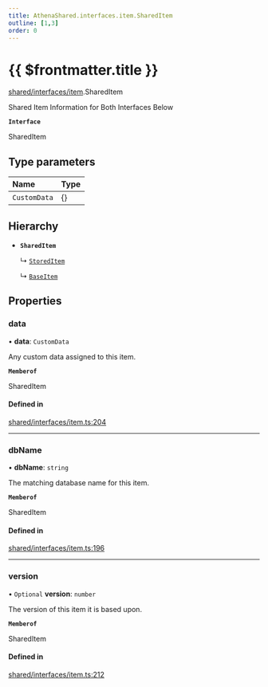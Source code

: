 ```yaml
---
title: AthenaShared.interfaces.item.SharedItem
outline: [1,3]
order: 0
---
```


# {{ $frontmatter.title }}


[shared/interfaces/item](../modules/shared_interfaces_item.md).SharedItem

Shared Item Information for Both Interfaces Below

**`Interface`**

SharedItem

## Type parameters

| Name | Type |
| :------ | :------ |
| `CustomData` | {} |

## Hierarchy

- **`SharedItem`**

  ↳ [`StoredItem`](shared_interfaces_item_StoredItem.md)

  ↳ [`BaseItem`](shared_interfaces_item_BaseItem.md)

## Properties

### data

• **data**: `CustomData`

Any custom data assigned to this item.

**`Memberof`**

SharedItem

#### Defined in

[shared/interfaces/item.ts:204](https://github.com/Stuyk/altv-athena/blob/6013452/src/core/shared/interfaces/item.ts#L204)

___

### dbName

• **dbName**: `string`

The matching database name for this item.

**`Memberof`**

SharedItem

#### Defined in

[shared/interfaces/item.ts:196](https://github.com/Stuyk/altv-athena/blob/6013452/src/core/shared/interfaces/item.ts#L196)

___

### version

• `Optional` **version**: `number`

The version of this item it is based upon.

**`Memberof`**

SharedItem

#### Defined in

[shared/interfaces/item.ts:212](https://github.com/Stuyk/altv-athena/blob/6013452/src/core/shared/interfaces/item.ts#L212)
